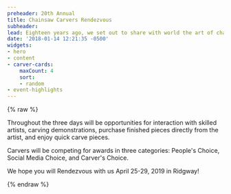 ```yaml
---
preheader: 20th Annual
title: Chainsaw Carvers Rendezvous
subheader: 
lead: Eighteen years ago, we set out to share with world the art of chainsaw carving. Now it’s time to take the art form to the next level; it’s time to give the public an art show!
date: '2018-01-14 12:21:35 -0500'
widgets:
- hero
- content
- carver-cards:
    maxCount: 4
    sort:
    - random
- event-highlights
---
```


{% raw %}
<p>Throughout the three days will be opportunities for interaction with skilled artists, carving demonstrations, purchase finished pieces directly from the artist, and enjoy quick carve pieces.</p>
<p>Carvers will be competing for awards in three categories: People's Choice, Social Media Choice, and Carver's Choice.</p>
<p>We hope you will Rendezvous with us <span class="uk-text-bold uk-text-uppercase uk-text-large">April 25-29, 2019</span> in Ridgway!</p>
{% endraw %}